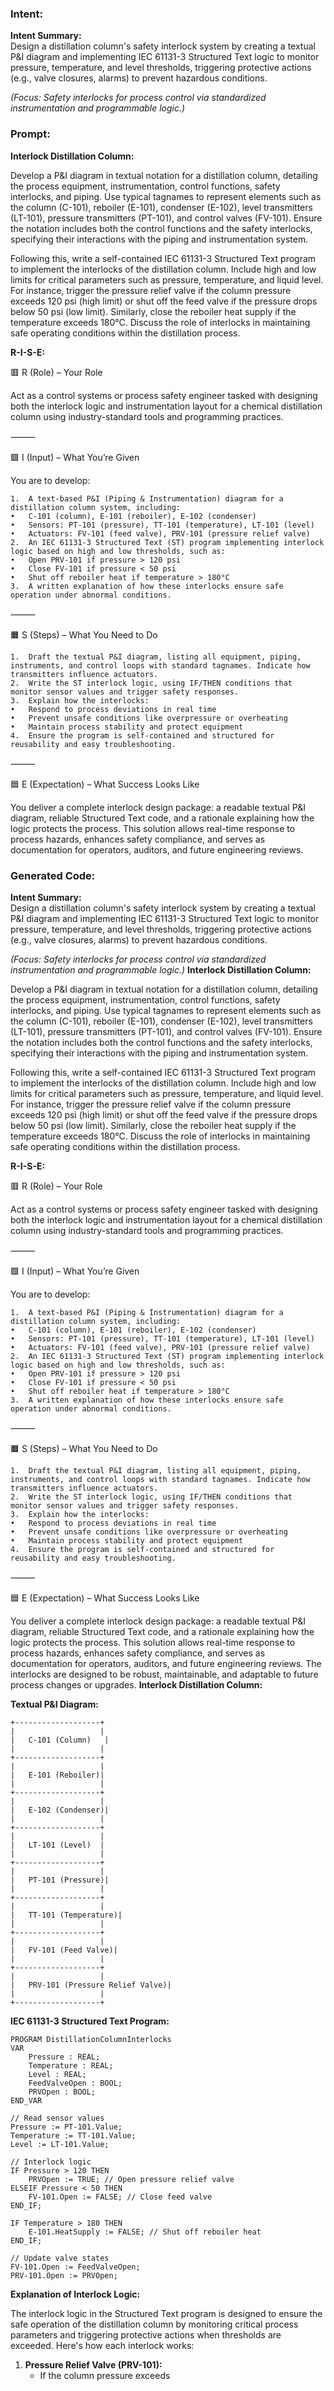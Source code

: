 ### Intent:
**Intent Summary:**  
Design a distillation column's safety interlock system by creating a textual P&I diagram and implementing IEC 61131-3 Structured Text logic to monitor pressure, temperature, and level thresholds, triggering protective actions (e.g., valve closures, alarms) to prevent hazardous conditions.  

*(Focus: Safety interlocks for process control via standardized instrumentation and programmable logic.)*

### Prompt:
**Interlock Distillation Column:**

Develop a P&I diagram in textual notation for a distillation column, detailing the process equipment, instrumentation, control functions, safety interlocks, and piping. Use typical tagnames to represent elements such as the column (C-101), reboiler (E-101), condenser (E-102), level transmitters (LT-101), pressure transmitters (PT-101), and control valves (FV-101). Ensure the notation includes both the control functions and the safety interlocks, specifying their interactions with the piping and instrumentation system.

Following this, write a self-contained IEC 61131-3 Structured Text program to implement the interlocks of the distillation column. Include high and low limits for critical parameters such as pressure, temperature, and liquid level. For instance, trigger the pressure relief valve if the column pressure exceeds 120 psi (high limit) or shut off the feed valve if the pressure drops below 50 psi (low limit). Similarly, close the reboiler heat supply if the temperature exceeds 180°C. Discuss the role of interlocks in maintaining safe operating conditions within the distillation process.

**R-I-S-E:**

🟥 R (Role) – Your Role

Act as a control systems or process safety engineer tasked with designing both the interlock logic and instrumentation layout for a chemical distillation column using industry-standard tools and programming practices.

⸻

🟩 I (Input) – What You’re Given

You are to develop:

	1.	A text-based P&I (Piping & Instrumentation) diagram for a distillation column system, including:
	•	C-101 (column), E-101 (reboiler), E-102 (condenser)
	•	Sensors: PT-101 (pressure), TT-101 (temperature), LT-101 (level)
	•	Actuators: FV-101 (feed valve), PRV-101 (pressure relief valve)
	2.	An IEC 61131-3 Structured Text (ST) program implementing interlock logic based on high and low thresholds, such as:
	•	Open PRV-101 if pressure > 120 psi
	•	Close FV-101 if pressure < 50 psi
	•	Shut off reboiler heat if temperature > 180°C
	3.	A written explanation of how these interlocks ensure safe operation under abnormal conditions.

⸻

🟧 S (Steps) – What You Need to Do

	1.	Draft the textual P&I diagram, listing all equipment, piping, instruments, and control loops with standard tagnames. Indicate how transmitters influence actuators.
	2.	Write the ST interlock logic, using IF/THEN conditions that monitor sensor values and trigger safety responses.
	3.	Explain how the interlocks:
	•	Respond to process deviations in real time
	•	Prevent unsafe conditions like overpressure or overheating
	•	Maintain process stability and protect equipment
	4.	Ensure the program is self-contained and structured for reusability and easy troubleshooting.

⸻

🟦 E (Expectation) – What Success Looks Like

You deliver a complete interlock design package: a readable textual P&I diagram, reliable Structured Text code, and a rationale explaining how the logic protects the process. This solution allows real-time response to process hazards, enhances safety compliance, and serves as documentation for operators, auditors, and future engineering reviews.

### Generated Code:
**Intent Summary:**  
Design a distillation column's safety interlock system by creating a textual P&I diagram and implementing IEC 61131-3 Structured Text logic to monitor pressure, temperature, and level thresholds, triggering protective actions (e.g., valve closures, alarms) to prevent hazardous conditions.  

*(Focus: Safety interlocks for process control via standardized instrumentation and programmable logic.)*
**Interlock Distillation Column:**

Develop a P&I diagram in textual notation for a distillation column, detailing the process equipment, instrumentation, control functions, safety interlocks, and piping. Use typical tagnames to represent elements such as the column (C-101), reboiler (E-101), condenser (E-102), level transmitters (LT-101), pressure transmitters (PT-101), and control valves (FV-101). Ensure the notation includes both the control functions and the safety interlocks, specifying their interactions with the piping and instrumentation system.

Following this, write a self-contained IEC 61131-3 Structured Text program to implement the interlocks of the distillation column. Include high and low limits for critical parameters such as pressure, temperature, and liquid level. For instance, trigger the pressure relief valve if the column pressure exceeds 120 psi (high limit) or shut off the feed valve if the pressure drops below 50 psi (low limit). Similarly, close the reboiler heat supply if the temperature exceeds 180°C. Discuss the role of interlocks in maintaining safe operating conditions within the distillation process.

**R-I-S-E:**

🟥 R (Role) – Your Role

Act as a control systems or process safety engineer tasked with designing both the interlock logic and instrumentation layout for a chemical distillation column using industry-standard tools and programming practices.

⸻

🟩 I (Input) – What You’re Given

You are to develop:

	1.	A text-based P&I (Piping & Instrumentation) diagram for a distillation column system, including:
	•	C-101 (column), E-101 (reboiler), E-102 (condenser)
	•	Sensors: PT-101 (pressure), TT-101 (temperature), LT-101 (level)
	•	Actuators: FV-101 (feed valve), PRV-101 (pressure relief valve)
	2.	An IEC 61131-3 Structured Text (ST) program implementing interlock logic based on high and low thresholds, such as:
	•	Open PRV-101 if pressure > 120 psi
	•	Close FV-101 if pressure < 50 psi
	•	Shut off reboiler heat if temperature > 180°C
	3.	A written explanation of how these interlocks ensure safe operation under abnormal conditions.

⸻

🟧 S (Steps) – What You Need to Do

	1.	Draft the textual P&I diagram, listing all equipment, piping, instruments, and control loops with standard tagnames. Indicate how transmitters influence actuators.
	2.	Write the ST interlock logic, using IF/THEN conditions that monitor sensor values and trigger safety responses.
	3.	Explain how the interlocks:
	•	Respond to process deviations in real time
	•	Prevent unsafe conditions like overpressure or overheating
	•	Maintain process stability and protect equipment
	4.	Ensure the program is self-contained and structured for reusability and easy troubleshooting.

⸻

🟦 E (Expectation) – What Success Looks Like

You deliver a complete interlock design package: a readable textual P&I diagram, reliable Structured Text code, and a rationale explaining how the logic protects the process. This solution allows real-time response to process hazards, enhances safety compliance, and serves as documentation for operators, auditors, and future engineering reviews. The interlocks are designed to be robust, maintainable, and adaptable to future process changes or upgrades.
**Interlock Distillation Column:**

**Textual P&I Diagram:**

```
+-------------------+
|                   |
|   C-101 (Column)   |
|                   |
+-------------------+
|                   |
|   E-101 (Reboiler)|
|                   |
+-------------------+
|                   |
|   E-102 (Condenser)|
|                   |
+-------------------+
|                   |
|   LT-101 (Level)  |
|                   |
+-------------------+
|                   |
|   PT-101 (Pressure)|
|                   |
+-------------------+
|                   |
|   TT-101 (Temperature)|
|                   |
+-------------------+
|                   |
|   FV-101 (Feed Valve)|
|                   |
+-------------------+
|                   |
|   PRV-101 (Pressure Relief Valve)|
|                   |
+-------------------+
```

**IEC 61131-3 Structured Text Program:**

```plaintext
PROGRAM DistillationColumnInterlocks
VAR
    Pressure : REAL;
    Temperature : REAL;
    Level : REAL;
    FeedValveOpen : BOOL;
    PRVOpen : BOOL;
END_VAR

// Read sensor values
Pressure := PT-101.Value;
Temperature := TT-101.Value;
Level := LT-101.Value;

// Interlock logic
IF Pressure > 120 THEN
    PRVOpen := TRUE; // Open pressure relief valve
ELSEIF Pressure < 50 THEN
    FV-101.Open := FALSE; // Close feed valve
END_IF;

IF Temperature > 180 THEN
    E-101.HeatSupply := FALSE; // Shut off reboiler heat
END_IF;

// Update valve states
FV-101.Open := FeedValveOpen;
PRV-101.Open := PRVOpen;
```

**Explanation of Interlock Logic:**

The interlock logic in the Structured Text program is designed to ensure the safe operation of the distillation column by monitoring critical process parameters and triggering protective actions when thresholds are exceeded. Here's how each interlock works:

1. **Pressure Relief Valve (PRV-101):**
   - If the column pressure exceeds
